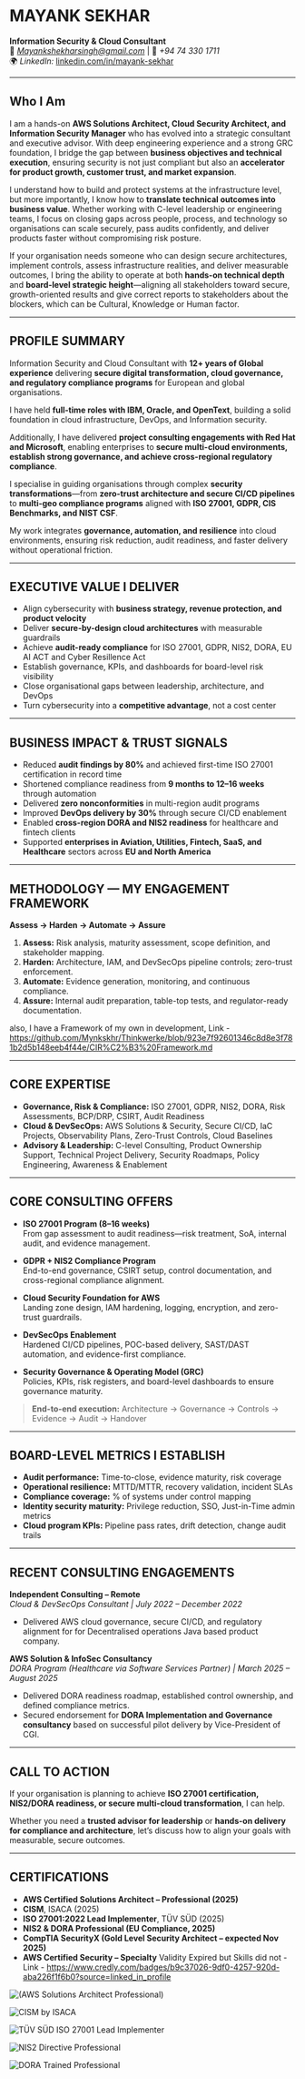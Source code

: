 # **MAYANK SEKHAR**
**Information Security & Cloud Consultant**  
📧 *Mayankshekharsingh@gmail.com* | 📱 *+94 74 330 1711*  
🌍 *LinkedIn:* [linkedin.com/in/mayank-sekhar](https://www.linkedin.com/in/mayank-sekhar/)

---

## **Who I Am**
I am a hands-on **AWS Solutions Architect, Cloud Security Architect, and Information Security Manager** who has evolved into a strategic consultant and executive advisor. With deep engineering experience and a strong GRC foundation, I bridge the gap between **business objectives and technical execution**, ensuring security is not just compliant but also an **accelerator for product growth, customer trust, and market expansion**.

I understand how to build and protect systems at the infrastructure level, but more importantly, I know how to **translate technical outcomes into business value**. Whether working with C-level leadership or engineering teams, I focus on closing gaps across people, process, and technology so organisations can scale securely, pass audits confidently, and deliver products faster without compromising risk posture.

If your organisation needs someone who can design secure architectures, implement controls, assess infrastructure realities, and deliver measurable outcomes, I bring the ability to operate at both **hands-on technical depth** and **board-level strategic height**—aligning all stakeholders toward secure, growth-oriented results and give correct reports to stakeholders about the blockers, which can be Cultural, Knowledge or Human factor.

---

## **PROFILE SUMMARY**
Information Security and Cloud Consultant with **12+ years of Global experience** delivering **secure digital transformation, cloud governance, and regulatory compliance programs** for European and global organisations.  

I have held **full-time roles with IBM, Oracle, and OpenText**, building a solid foundation in cloud infrastructure, DevOps, and Information security.

Additionally, I have delivered **project consulting engagements with Red Hat and Microsoft**, enabling enterprises to **secure multi-cloud environments, establish strong governance, and achieve cross-regional regulatory compliance**.

I specialise in guiding organisations through complex **security transformations**—from **zero-trust architecture and secure CI/CD pipelines** to **multi-geo compliance programs** aligned with **ISO 27001, GDPR, CIS Benchmarks, and NIST CSF**.  

My work integrates **governance, automation, and resilience** into cloud environments, ensuring risk reduction, audit readiness, and faster delivery without operational friction.  

---

## **EXECUTIVE VALUE I DELIVER**
- Align cybersecurity with **business strategy, revenue protection, and product velocity**  
- Deliver **secure-by-design cloud architectures** with measurable guardrails  
- Achieve **audit-ready compliance** for ISO 27001, GDPR, NIS2, DORA, EU AI ACT and Cyber Resillence Act  
- Establish governance, KPIs, and dashboards for board-level risk visibility  
- Close organisational gaps between leadership, architecture, and DevOps 
- Turn cybersecurity into a **competitive advantage**, not a cost center  

---

## **BUSINESS IMPACT & TRUST SIGNALS**
- Reduced **audit findings by 80%** and achieved first-time ISO 27001 certification in record time  
- Shortened compliance readiness from **9 months to 12–16 weeks** through automation  
- Delivered **zero nonconformities** in multi-region audit programs  
- Improved **DevOps delivery by 30%** through secure CI/CD enablement  
- Enabled **cross-region DORA and NIS2 readiness** for healthcare and fintech clients  
- Supported **enterprises in Aviation, Utilities, Fintech, SaaS, and Healthcare** sectors across **EU and North America**

---

## **METHODOLOGY — MY ENGAGEMENT FRAMEWORK**
**Assess → Harden → Automate → Assure**

1. **Assess:** Risk analysis, maturity assessment, scope definition, and stakeholder mapping.  
2. **Harden:** Architecture, IAM, and DevSecOps pipeline controls; zero-trust enforcement.  
3. **Automate:** Evidence generation, monitoring, and continuous compliance.  
4. **Assure:** Internal audit preparation, table-top tests, and regulator-ready documentation.

also, I have a Framework of my own in development, Link - https://github.com/Mynkskhr/Thinkwerke/blob/923e7f92601346c8d8e3f781b2d5b148eeb4f44e/CIR%C2%B3%20Framework.md

---

## **CORE EXPERTISE**
- **Governance, Risk & Compliance:** ISO 27001, GDPR, NIS2, DORA, Risk Assessments, BCP/DRP, CSIRT, Audit Readiness  
- **Cloud & DevSecOps:** AWS Solutions & Security, Secure CI/CD, IaC Projects, Observability Plans, Zero-Trust Controls, Cloud Baselines  
- **Advisory & Leadership:** C-level Consulting, Product Ownership Support, Technical Project Delivery, Security Roadmaps, Policy Engineering, Awareness & Enablement  

---

## **CORE CONSULTING OFFERS**

- **ISO 27001 Program (8–16 weeks)**  
  From gap assessment to audit readiness—risk treatment, SoA, internal audit, and evidence management.

- **GDPR + NIS2 Compliance Program**  
  End-to-end governance, CSIRT setup, control documentation, and cross-regional compliance alignment.

- **Cloud Security Foundation for AWS**  
  Landing zone design, IAM hardening, logging, encryption, and zero-trust guardrails.

- **DevSecOps Enablement**  
  Hardened CI/CD pipelines, POC-based delivery, SAST/DAST automation, and evidence-first compliance.

- **Security Governance & Operating Model (GRC)**  
  Policies, KPIs, risk registers, and board-level dashboards to ensure governance maturity.

> **End-to-end execution:** Architecture → Governance → Controls → Evidence → Audit → Handover  

---

## **BOARD-LEVEL METRICS I ESTABLISH**
- **Audit performance:** Time-to-close, evidence maturity, risk coverage  
- **Operational resilience:** MTTD/MTTR, recovery validation, incident SLAs  
- **Compliance coverage:** % of systems under control mapping  
- **Identity security maturity:** Privilege reduction, SSO, Just-in-Time admin metrics  
- **Cloud program KPIs:** Pipeline pass rates, drift detection, change audit trails  

---

## **RECENT CONSULTING ENGAGEMENTS**

**Independent Consulting – Remote**  
*Cloud & DevSecOps Consultant | July 2022 – December 2022*  
- Delivered AWS cloud governance, secure CI/CD, and regulatory alignment for for Decentralised operations Java based product company.

**AWS Solution & InfoSec Consultancy**  
*DORA Program (Healthcare via Software Services Partner) | March 2025 – August 2025*  
- Delivered DORA readiness roadmap, established control ownership, and defined compliance metrics.  
- Secured endorsement for **DORA Implementation and Governance consultancy** based on successful pilot delivery by Vice-President of CGI.

---
## **CALL TO ACTION**
If your organisation is planning to achieve **ISO 27001 certification, NIS2/DORA readiness, or secure multi-cloud transformation**, I can help.  

Whether you need a **trusted advisor for leadership** or **hands-on delivery for compliance and architecture**, let’s discuss how to align your goals with measurable, secure outcomes.

---

## **CERTIFICATIONS**
- **AWS Certified Solutions Architect – Professional (2025)**  
- **CISM**, ISACA (2025)  
- **ISO 27001:2022 Lead Implementer**, TÜV SÜD (2025)  
- **NIS2 & DORA Professional (EU Compliance, 2025)**  
- **CompTIA SecurityX (Gold Level Security Architect – expected Nov 2025)** 
- **AWS Certified Security – Specialty** Validity Expired but Skills did not - Link - https://www.credly.com/badges/b9c37026-9df0-4257-920d-aba226f1f6b0?source=linked_in_profile

![(AWS Solutions Architect Professional)](https://github.com/Mynkskhr/Thinkwerke/blob/8495d2408c2fb5b0ff93c59284348957a6bc2424/AWS%20Certified%20Solutions%20Architect%20-%20Professional%20certificate.jpg)

![CISM by ISACA](https://github.com/Mynkskhr/Thinkwerke/blob/8495d2408c2fb5b0ff93c59284348957a6bc2424/CISM-certification.jpg)


![TÜV SÜD ISO 27001 Lead Implementer](https://github.com/Mynkskhr/Thinkwerke/blob/b627dfb5e3f08c4c57ea5bf364cd635cd5eca09c/ISO%2027001%20%20Mayank%20Sekhar.jpg)


![NIS2 Directive Professional](https://github.com/Mynkskhr/Thinkwerke/blob/8495d2408c2fb5b0ff93c59284348957a6bc2424/Mayank%20Sekhar%20NIS2DTP.jpg)


![DORA Trained Professional](https://github.com/Mynkskhr/Thinkwerke/blob/f98b12f5ee297a7d47c0392acdc0378b5ceb0110/Mayank%20Sekhar%20DORATPro.jpg)


